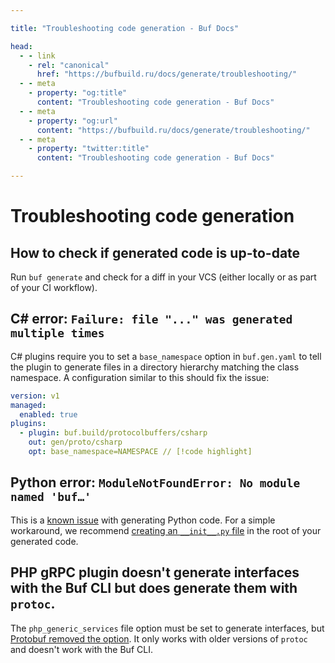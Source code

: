 ```yaml
---

title: "Troubleshooting code generation - Buf Docs"

head:
  - - link
    - rel: "canonical"
      href: "https://bufbuild.ru/docs/generate/troubleshooting/"
  - - meta
    - property: "og:title"
      content: "Troubleshooting code generation - Buf Docs"
  - - meta
    - property: "og:url"
      content: "https://bufbuild.ru/docs/generate/troubleshooting/"
  - - meta
    - property: "twitter:title"
      content: "Troubleshooting code generation - Buf Docs"

---
```


# Troubleshooting code generation

## How to check if generated code is up-to-date

Run `buf generate` and check for a diff in your VCS (either locally or as part of your CI workflow).

## C# error: `Failure: file "..." was generated multiple times`

C# plugins require you to set a `base_namespace` option in `buf.gen.yaml` to tell the plugin to generate files in a directory hierarchy matching the class namespace. A configuration similar to this should fix the issue:

```yaml
version: v1
managed:
  enabled: true
plugins:
  - plugin: buf.build/protocolbuffers/csharp
    out: gen/proto/csharp
    opt: base_namespace=NAMESPACE // [!code highlight]
```

## Python error: `ModuleNotFoundError: No module named 'buf…'`

This is a [known issue](https://github.com/protocolbuffers/protobuf/issues/881) with generating Python code. For a simple workaround, we recommend [creating an `__init__.py` file](https://github.com/protocolbuffers/protobuf/issues/881#issuecomment-1615919615) in the root of your generated code.

## PHP gRPC plugin doesn't generate interfaces with the Buf CLI but does generate them with `protoc`.

The `php_generic_services` file option must be set to generate interfaces, but [Protobuf removed the option](https://github.com/protocolbuffers/protobuf/pull/15164). It only works with older versions of `protoc` and doesn't work with the Buf CLI.
